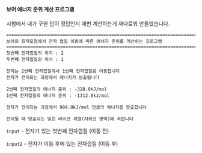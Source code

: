 #### 보어 에너지 준위 계산 프로그램

시험에서 내가 구한 답이 정답인지 매번 계산하는게 까다로워 만들었습니다.

```
=========================================================================
보어의 원자모형에서 전자 껍질 이동에 따른 에너지 준위를 계산하는 프로그램
=========================================================================
첫번째 전자껍질의 위치 : 2
두번째 전자껍질의 위치 : 1

전자는 2번째 전자껍질에서 1번째 전자껍질로 이동합니다
전자가 전이되는 과정에서 에너지가 방출됩니다

2번째 전자껍질의 에너지 준위 : -328.0kJ/mol
1번째 전자껍질의 에너지 준위 : -1312.0kJ/mol

전자가 전이되는 과정에서 984.0kJ/mol 만큼의 에너지를 방출합니다

전이될 때 방출되는 빛은 라이먼 계열(자외선 영역)에 속합니다
```

`input` - 전자가 있는 첫번째 전자껍질 (이동 전)

`input2` - 전자가 이동 후에 있는 전자껍질 (이동 후)

